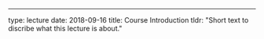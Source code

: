 ---
type: lecture
date: 2018-09-16
title: Course Introduction 
tldr: "Short text to discribe what this lecture is about."
